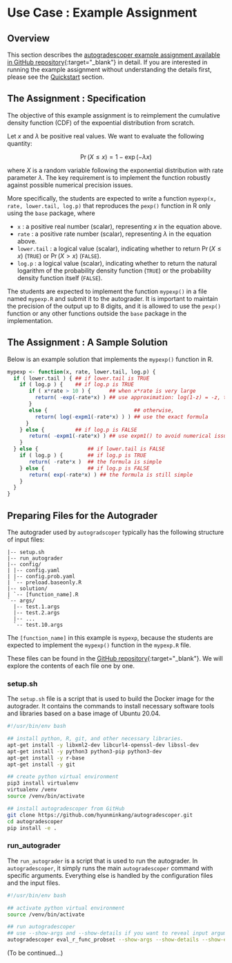 # Use Case : Example Assignment

## Overview

This section describes the [autogradescoper example assignment available in GitHub repository](https://github.com/hyunminkang/autogradescoper/blob/main/examples){:target="_blank"} in detail. 
If you are interested in running the example assignment without understanding the details first, please see the [Quickstart](../quickstart.md) section.

## The Assignment : Specification

The objective of this example assignment is to reimplement 
the cumulative density function (CDF) of the expoential distribution from scratch. 

Let $x$ and $\lambda$ be positive real values. We want to evaluate the following quantity:

$$\Pr(X \leq x) = 1 - \exp(-\lambda x)$$

where $X$ is a random variable following the exponential distribution with rate parameter $\lambda$.
The key requirement is to implement the function robustly against possible numerical precision issues.

More specifically, the students are expected to write a function `mypexp(x, rate, lower.tail, log.p)` that reproduces the `pexp()` function in R only using the `base` package, where

- `x` : a positive real number (scalar), representing $x$ in the equation above.
- `rate` : a positive rate number (scalar), representing $\lambda$ in the equation above.
- `lower.tail` : a logical value (scalar), indicating whether to return $\Pr(X \leq x)$ (`TRUE`) or $\Pr(X > x)$ (`FALSE`).
- `log.p` : a logical value (scalar), indicating whether to return the natural logarithm of the probability density function (`TRUE`) or the probability density function itself (`FALSE`).

The students are expected to implement the function `mypexp()` in a file named `mypexp.R` and submit it to the autograder. It is important to maintain the precision of the output up to 8 digits, and it is allowed to use the `pexp()` function or any other functions outside the `base` package in the implementation. 

## The Assignment : A Sample Solution

Below is an example solution that implements the `mypexp()` function in R.

```r
mypexp <- function(x, rate, lower.tail, log.p) {
  if ( lower.tail ) { ## if lower.tail is TRUE
    if ( log.p ) {    ## if log.p is TRUE    
       if ( x*rate > 10 ) {      ## when x*rate is very large 
         return( -exp(-rate*x) ) ## use approximation: log(1-z) = -z, to avoid underflow
       }
       else {                            ## otherwise, 
         return( log(-expm1(-rate*x) ) ) ## use the exact formula
      }
    } else {          ## if log.p is FALSE
       return( -expm1(-rate*x) ) ## use expm1() to avoid numerical issues
    }
  } else {                ## if lower.tail is FALSE
    if ( log.p ) {        ## if log.p is TRUE
       return( -rate*x )  ## the formula is simple
    } else {              ## if log.p is FALSE
       return( exp(-rate*x) ) ## the formula is still simple
    }
  }
}
```

## Preparing Files for the Autograder 

The autograder used by `autogradscoper` typically has the following structure of input files:

```
|-- setup.sh
|-- run_autograder
|-- config/
| |-- config.yaml
| |-- config.prob.yaml
| `-- preload.baseonly.R
|-- solution/
| `-- [function_name].R 
`-- args/
  |-- test.1.args
  |-- test.2.args
  |-- ...
  `-- test.10.args
```

The `[function_name]` in this example is `mypexp`, because the students are expected to implement the `mypexp()` function in the `mypexp.R` file. 

These files can be found in the [GitHub repository](https://github.com/hyunminkang/autogradescoper/tree/main/examples/mypexp/){:target="_blank"}. We will explore the contents of each file one by one.

### setup.sh

The `setup.sh` file is a script that is used to build the Docker image for the autograder. It contains the commands to install necessary software tools and libraries based on a base image of Ubuntu 20.04. 

```bash
#!/usr/bin/env bash

## install python, R, git, and other necessary libraries.
apt-get install -y libxml2-dev libcurl4-openssl-dev libssl-dev
apt-get install -y python3 python3-pip python3-dev
apt-get install -y r-base
apt-get install -y git

## create python virtual environment
pip3 install virtualenv
virtualenv /venv
source /venv/bin/activate

## install autogradescoper from GitHub
git clone https://github.com/hyunminkang/autogradescoper.git
cd autogradescoper
pip install -e .
```

### run_autograder

The `run_autograder` is a script that is used to run the autograder. 
In `autogradescoper`, it simply runs the main `autogradescoper` command with specific arguments. 
Everything else is handled by the configuration files and the input files.

```bash
#!/usr/bin/env bash

## activate python virtual environment
source /venv/bin/activate

## run autogradescoper
## use --show-args and --show-details if you want to reveal input arguments and detailed output to students
autogradescoper eval_r_func_probset --show-args --show-details --show-errors
```

(To be continued...)
